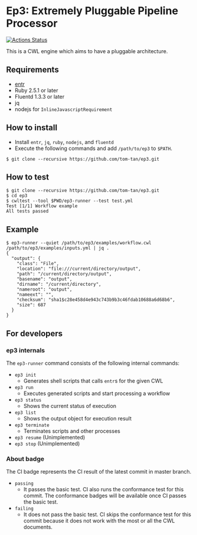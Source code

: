 # Ep3: Extremely Pluggable Pipeline Processor

[![Actions Status](https://github.com/tom-tan/ep3/workflows/Conformance/badge.svg?branch=master&event=push)](https://github.com/tom-tan/ep3/actions)

This is a CWL engine which aims to have a pluggable architecture.

## Requirements
- [entr](http://entrproject.org)
- Ruby 2.5.1 or later
- Fluentd 1.3.3 or later
- jq
- nodejs for `InlineJavascriptRequirement`

## How to install
- Install `entr`, `jq`, `ruby`, `nodejs`, and `fluentd`
- Execute the following commands and add `/path/to/ep3` to `$PATH`.
```console
$ git clone --recursive https://github.com/tom-tan/ep3.git
```

## How to test
```console
$ git clone --recursive https://github.com/tom-tan/ep3.git
$ cd ep3
$ cwltest --tool $PWD/ep3-runner --test test.yml
Test [1/1] Workflow example
All tests passed
```

## Example
```console
$ ep3-runner --quiet /path/to/ep3/examples/workflow.cwl /path/to/ep3/examples/inputs.yml | jq .
{
  "output": {
    "class": "File",
    "location": "file:///current/directory/output",
    "path": "/current/directory/output",
    "basename": "output",
    "dirname": "/current/directory",
    "nameroot": "output",
    "nameext": "",
    "checksum": "sha1$c28e458d4e943c743b9b3c46fdab10688a6d68b6",
    "size": 687
  }
}
```

## For developers

### ep3 internals
The `ep3-runner` command consists of the following internal commands:
- `ep3 init`
  - Generates shell scripts that calls `entr`s for the given CWL
- `ep3 run`
  - Executes generated scripts and start processing a workflow
- `ep3 status`
  - Shows the current status of execution
- `ep3 list`
  - Shows the output object for execution result
- `ep3 terminate`
  - Terminates scripts and other processes
- `ep3 resume` (Unimplemented)
- `ep3 stop` (Unimplemented)

### About badge
The CI badge represents the CI result of the latest commit in master branch.

- `passing`
  - It passes the basic test. CI also runs the conformance test for this commit. The conformance badges will be available once CI passes the basic test.
- `failing`
  - It does not pass the basic test. CI skips the conformance test for this commit because it does not work with the most or all the CWL documents.
